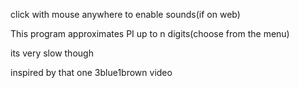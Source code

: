 click with mouse anywhere to enable sounds(if on web)

This program approximates PI up to n digits(choose from the menu)

its very slow though

inspired by that one 3blue1brown video
